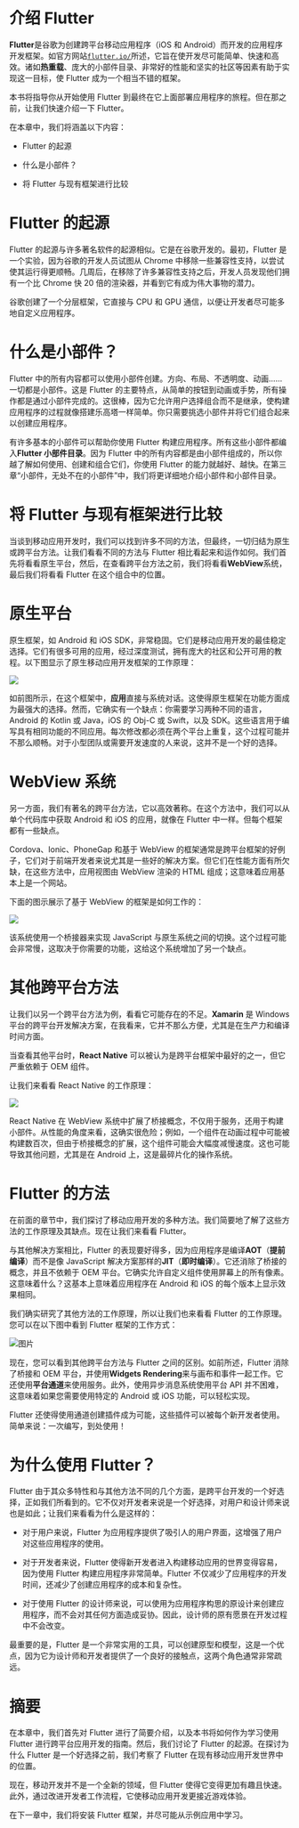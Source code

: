 # 介绍 Flutter

**Flutter**是谷歌为创建跨平台移动应用程序（iOS 和 Android）而开发的应用程序开发框架。如官方网站[`flutter.io/`](https://flutter.io/)所述，它旨在使开发尽可能简单、快速和高效。诸如**热重载**、庞大的小部件目录、非常好的性能和坚实的社区等因素有助于实现这一目标，使 Flutter 成为一个相当不错的框架。

本书将指导你从开始使用 Flutter 到最终在它上面部署应用程序的旅程。但在那之前，让我们快速介绍一下 Flutter。

在本章中，我们将涵盖以下内容：

+   Flutter 的起源

+   什么是小部件？

+   将 Flutter 与现有框架进行比较

# Flutter 的起源

Flutter 的起源与许多著名软件的起源相似。它是在谷歌开发的。最初，Flutter 是一个实验，因为谷歌的开发人员试图从 Chrome 中移除一些兼容性支持，以尝试使其运行得更顺畅。几周后，在移除了许多兼容性支持之后，开发人员发现他们拥有一个比 Chrome 快 20 倍的渲染器，并看到它有成为伟大事物的潜力。

谷歌创建了一个分层框架，它直接与 CPU 和 GPU 通信，以便让开发者尽可能多地自定义应用程序。

# 什么是小部件？

Flutter 中的所有内容都可以使用小部件创建。方向、布局、不透明度、动画……一切都是小部件。这是 Flutter 的主要特点，从简单的按钮到动画或手势，所有操作都是通过小部件完成的。这很棒，因为它允许用户选择组合而不是继承，使构建应用程序的过程就像搭建乐高塔一样简单。你只需要挑选小部件并将它们组合起来以创建应用程序。

有许多基本的小部件可以帮助你使用 Flutter 构建应用程序。所有这些小部件都编入**Flutter 小部件目录**。因为 Flutter 中的所有内容都是由小部件组成的，所以你越了解如何使用、创建和组合它们，你使用 Flutter 的能力就越好、越快。在第三章“小部件，无处不在的小部件”中，我们将更详细地介绍小部件和小部件目录。

# 将 Flutter 与现有框架进行比较

当谈到移动应用开发时，我们可以找到许多不同的方法，但最终，一切归结为原生或跨平台方法。让我们看看不同的方法与 Flutter 相比看起来和运作如何。我们首先将看看原生平台，然后，在查看跨平台方法之前，我们将看看**WebView**系统，最后我们将看看 Flutter 在这个组合中的位置。

# 原生平台

原生框架，如 Android 和 iOS SDK，非常稳固。它们是移动应用开发的最佳稳定选择。它们有很多可用的应用，经过深度测试，拥有庞大的社区和公开可用的教程。以下图显示了原生移动应用开发框架的工作原理：

![](img/735df69a-fe2d-4fd0-9143-4d18c34ce521.png)

如前图所示，在这个框架中，**应用**直接与系统对话。这使得原生框架在功能方面成为最强大的选择。然而，它确实有一个缺点：你需要学习两种不同的语言，Android 的 Kotlin 或 Java，iOS 的 Obj-C 或 Swift，以及 SDK。这些语言用于编写具有相同功能的不同应用。每次修改都必须在两个平台上重复，这个过程可能并不那么顺畅。对于小型团队或需要开发速度的人来说，这并不是一个好的选择。

# WebView 系统

另一方面，我们有著名的跨平台方法，它以高效著称。在这个方法中，我们可以从单个代码库中获取 Android 和 iOS 的应用，就像在 Flutter 中一样。但每个框架都有一些缺点。

Cordova、Ionic、PhoneGap 和基于 WebView 的框架通常是跨平台框架的好例子，它们对于前端开发者来说尤其是一些好的解决方案。但它们在性能方面有所欠缺，在这些方法中，应用视图由 WebView 渲染的 HTML 组成；这意味着应用基本上是一个网站。

下面的图示展示了基于 WebView 的框架是如何工作的：

![](img/36140f00-a9ad-48db-a5a1-55533febdf12.png)

该系统使用一个桥接器来实现 JavaScript 与原生系统之间的切换。这个过程可能会非常慢，这取决于你需要的功能，这给这个系统增加了另一个缺点。

# 其他跨平台方法

让我们以另一个跨平台方法为例，看看它可能存在的不足。**Xamarin** 是 Windows 平台的跨平台开发解决方案，在我看来，它并不那么方便，尤其是在生产力和编译时间方面。

当查看其他平台时，**React Native** 可以被认为是跨平台框架中最好的之一，但它严重依赖于 OEM 组件。

让我们来看看 React Native 的工作原理：

![](img/99f6760c-5540-476e-9663-510cce64565d.png)

React Native 在 WebView 系统中扩展了桥接概念，不仅用于服务，还用于构建小部件。从性能的角度来看，这确实很危险；例如，一个组件在动画过程中可能被构建数百次，但由于桥接概念的扩展，这个组件可能会大幅度减慢速度。这也可能导致其他问题，尤其是在 Android 上，这是最碎片化的操作系统。

# Flutter 的方法

在前面的章节中，我们探讨了移动应用开发的多种方法。我们简要地了解了这些方法的工作原理及其缺点。现在让我们来看看 Flutter。

与其他解决方案相比，Flutter 的表现要好得多，因为应用程序是编译**AOT**（**提前编译**）而不是像 JavaScript 解决方案那样的**JIT**（**即时编译**）。它还消除了桥接的概念，并且不依赖于 OEM 平台。它确实允许自定义组件使用屏幕上的所有像素。这意味着什么？这基本上意味着应用程序在 Android 和 iOS 的每个版本上显示效果相同。

我们确实研究了其他方法的工作原理，所以让我们也来看看 Flutter 的工作原理。您可以在以下图中看到 Flutter 框架的工作方式：

![图片](img/b29966d6-9ed6-43f6-95cd-3bdff0c108ff.png)

现在，您可以看到其他跨平台方法与 Flutter 之间的区别。如前所述，Flutter 消除了桥接和 OEM 平台，并使用**Widgets Rendering**来与画布和事件一起工作。它还使用**平台通道**来使用服务。此外，使用异步消息系统使用平台 API 并不困难，这意味着如果您需要使用特定的 Android 或 iOS 功能，可以轻松实现。

Flutter 还使得使用通道创建插件成为可能，这些插件可以被每个新开发者使用。简单来说：一次编写，到处使用！

# 为什么使用 Flutter？

Flutter 由于其众多特性和与其他方法不同的几个方面，是跨平台开发的一个好选择，正如我们所看到的。它不仅对开发者来说是一个好选择，对用户和设计师来说也是如此；让我们来看看为什么是这样的：

+   对于用户来说，Flutter 为应用程序提供了吸引人的用户界面，这增强了用户对这些应用程序的使用。

+   对于开发者来说，Flutter 使得新开发者进入构建移动应用的世界变得容易，因为使用 Flutter 构建应用程序非常简单。Flutter 不仅减少了应用程序的开发时间，还减少了创建应用程序的成本和复杂性。

+   对于使用 Flutter 的设计师来说，可以使用为应用程序构思的原设计来创建应用程序，而不会对其任何方面造成妥协。因此，设计师的原有愿景在开发过程中不会改变。

最重要的是，Flutter 是一个非常实用的工具，可以创建原型和模型，这是一个优点，因为它为设计师和开发者提供了一个良好的接触点，这两个角色通常非常疏远。

# 摘要

在本章中，我们首先对 Flutter 进行了简要介绍，以及本书将如何作为学习使用 Flutter 进行跨平台应用开发的指南。然后，我们讨论了 Flutter 的起源。在探讨为什么 Flutter 是一个好选择之前，我们考察了 Flutter 在现有移动应用开发世界中的位置。

现在，移动开发并不是一个全新的领域，但 Flutter 使得它变得更加有趣且快速。此外，通过改进开发者工作流程，它使移动应用开发更接近游戏体验。

在下一章中，我们将安装 Flutter 框架，并尽可能从示例应用中学习。
